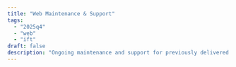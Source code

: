 ```yaml
---
title: "Web Maintenance & Support"
tags:
  - "2025q4"
  - "web"
  - "ift"
draft: false
description: "Ongoing maintenance and support for previously delivered web projects across the IFT ecosystem, ensuring continued functionality, security, and performance optimization."
---
```

